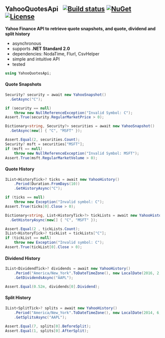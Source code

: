 ## YahooQuotesApi&nbsp;&nbsp; [![Build status](https://ci.appveyor.com/api/projects/status/rfxxbpx2agq8r93n?svg=true)](https://ci.appveyor.com/project/dshe/RxSocket) [![NuGet](https://img.shields.io/nuget/vpre/RxSockets.svg)](https://www.nuget.org/packages/RxSockets/) [![License](https://img.shields.io/badge/license-Apache%202.0-7755BB.svg)](https://opensource.org/licenses/Apache-2.0)
**Yahoo Finance API to retrieve quote snapshots, and quote, dividend and split history**
- asynchronous
- supports **.NET Standard 2.0**
- dependencies: NodaTime, Flurl, CsvHelper
- simple and intuitive API
- tested

```csharp
using YahooQuotesApi;
```
#### Quote Snapshots
```csharp
Security? security = await new YahooSnapshot()
  .GetAsync("C");

if (security == null)
    throw new NullReferenceException("Invalid Symbol: C");
Assert.True(security.RegularMarketPrice > 0);
```
```csharp
Dictionary<string, Security?> securities = await new YahooSnapshot()
  .GetAsync(new[] { "C", "MSFT" });

Assert.Equal(2, securities.Count);
Security? msft = securities["MSFT"];
if (msft == null)
    throw new NullReferenceException("Invalid Symbol: MSFT");
Assert.True(msft.RegularMarketVolume > 0);
```
#### Quote History
```csharp
IList<HistoryTick>? ticks = await new YahooHistory()
    .Period(Duration.FromDays(10))
    .GetHistoryAsync("C");

if (ticks == null)
    throw new Exception("Invalid symbol: C");
Assert.True(ticks[0].Close > 0);
```
```csharp
Dictionary<string, List<HistoryTick>?> tickLists = await new YahooHistory()
  .GetHistoryAsync(new[] { "C", "MSFT" });

Assert.Equal(2 , tickLists.Count);
IList<HistoryTick>? tickList = tickLists["C"];
if (tickList == null)
    throw new Exception("Invalid symbol: C");
Assert.True(tickList[0].Close > 0);
```
#### Dividend History
```csharp
IList<DividendTick>? dividends = await new YahooHistory()
    .Period("America/New_York".ToDateTimeZone(), new LocalDate(2016, 2, 4), new LocalDate(2016, 2, 5))
    .GetDividendsAsync("AAPL");

Assert.Equal(0.52m, dividends[0].Dividend);
```
#### Split History
```csharp
IList<SplitTick>? splits = await new YahooHistory()
    .Period("America/New_York".ToDateTimeZone(), new LocalDate(2014, 6, 8), new LocalDate(2014, 6, 10))
    .GetSplitsAsync("AAPL");
    
Assert.Equal(7, splits[0].BeforeSplit);
Assert.Equal(1, splits[0].AfterSplit);
```
